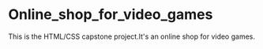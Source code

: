 # Online_shop_for_video_games
This is the HTML/CSS capstone project.It's  an online shop for video games.
